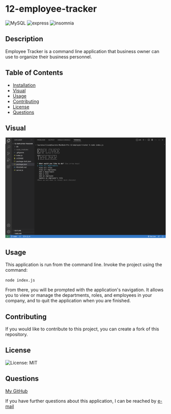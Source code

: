# 12-employee-tracker

![MySQL](https://img.shields.io/badge/MySQL-005C84?style=for-the-badge&logo=mysql&logoColor=white)
![express](https://img.shields.io/badge/Express.js-000000?style=for-the-badge&logo=express&logoColor=white)
![insomnia](https://img.shields.io/badge/Insomnia-5849be?style=for-the-badge&logo=Insomnia&logoColor=white)

## Description

Employee Tracker is a command line application that business owner can use to organize their business personnel.

## Table of Contents

- [Installation](#installation)
- [Visual](#visual)
- [Usage](#usage)
- [Contributing](#contributing)
- [License](#license)
- [Questions](#questions)

## Visual

[![](./image/app-demo.png)](https://drive.google.com/file/d/1NRTCc2vodPsNjbFyHbKPlHb24KWZGzCi/view)

## Usage

This application is run from the command line. Invoke the project using the command: 
    
`node index.js`

From there, you will be prompted with the application's navigation. It allows you to view or manage the departments, roles, and employees in your company, and to quit the application when you are finished. 

## Contributing

If you would like to contribute to this project, you can create a fork of this repository.

## License

![License: MIT](https://img.shields.io/badge/License-MIT-yellow.svg)
    
## Questions

[My GitHub](https://github.com/lnsvn)

If you have further questions about this application, I can be reached by [e-mail](lsullivan301@yahoo.com)
